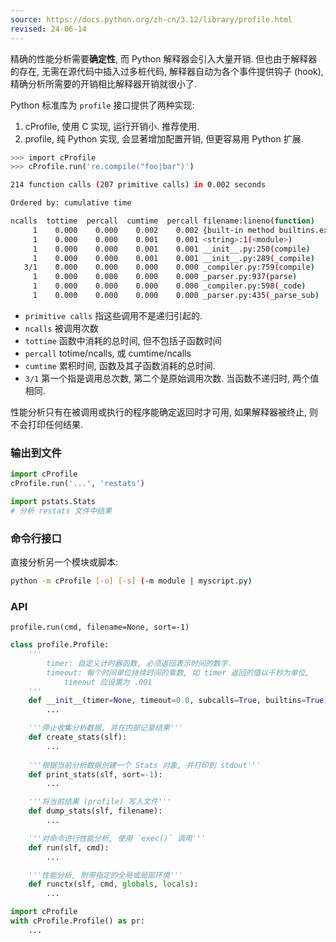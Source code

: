 ```yaml
---
source: https://docs.python.org/zh-cn/3.12/library/profile.html
revised: 24-06-14
---
```


精确的性能分析需要**确定性**, 而 Python 解释器会引入大量开销. 但也由于解释器的存在, 无需在源代码中插入过多桩代码, 解释器自动为各个事件提供钩子 (hook), 精确分析所需要的开销相比解释器开销就很小了.

Python 标准库为 `profile` 接口提供了两种实现:
1. cProfile, 使用 C 实现, 运行开销小. 推荐使用.
2. profile, 纯 Python 实现, 会显著增加配置开销, 但更容易用 Python 扩展.

```bash
>>> import cProfile
>>> cProfile.run('re.compile("foo|bar")')

214 function calls (207 primitive calls) in 0.002 seconds

Ordered by: cumulative time

ncalls  tottime  percall  cumtime  percall filename:lineno(function)
     1    0.000    0.000    0.002    0.002 {built-in method builtins.exec}
     1    0.000    0.000    0.001    0.001 <string>:1(<module>)
     1    0.000    0.000    0.001    0.001 __init__.py:250(compile)
     1    0.000    0.000    0.001    0.001 __init__.py:289(_compile)
   3/1    0.000    0.000    0.000    0.000 _compiler.py:759(compile)
     1    0.000    0.000    0.000    0.000 _parser.py:937(parse)
     1    0.000    0.000    0.000    0.000 _compiler.py:598(_code)
     1    0.000    0.000    0.000    0.000 _parser.py:435(_parse_sub)
```

- `primitive calls` 指这些调用不是递归引起的.
- `ncalls` 被调用次数
- `tottime` 函数中消耗的总时间, 但不包括子函数时间
- `percall` totime/ncalls, 或 cumtime/ncalls
- `cumtime` 累积时间, 函数及其子函数消耗的总时间. 
- `3/1` 第一个指是调用总次数, 第二个是原始调用次数. 当函数不递归时, 两个值相同.

性能分析只有在被调用或执行的程序能确定返回时才可用, 如果解释器被终止, 则不会打印任何结果.

### 输出到文件

```python
import cProfile
cProfile.run('...', 'restats')

import pstats.Stats
# 分析 restats 文件中结果
```

### 命令行接口

直接分析另一个模块或脚本:

```bash
python -m cProfile [-o] [-s] (-m module | myscript.py)
```

### API

`profile.run(cmd, filename=None, sort=-1)`

```python
class profile.Profile:
	'''
		timer: 自定义计时器函数, 必须返回表示时间的数字.
		timeout: 每个时间单位持续时间的乘数, 如 timer 返回的值以千秒为单位, 
			timeout 应设置为 .001
	'''
	def __init__(timer=None, timeout=0.0, subcalls=True, builtins=True):
		...

	'''停止收集分析数据, 并在内部记录结果'''
	def create_stats(slf):
		...
		
	'''根据当前分析数据创建一个 Stats 对象, 并打印到 stdout'''
	def print_stats(slf, sort=-1):
		...

	'''将当前结果 (profile) 写入文件'''
	def dump_stats(slf, filename):
		...

	'''对命令进行性能分析, 使用 `exec()` 调用'''
	def run(slf, cmd):
		...

	'''性能分析, 附带指定的全局或局部环境'''
	def runctx(slf, cmd, globals, locals):
		...

import cProfile
with cProfile.Profile() as pr:
	...
```

